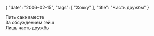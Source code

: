 {
   "date": "2006-02-15",
   "tags": [
      "Хокку"
   ],
   "title": "Часть дружбы"
}

Пить сакэ вместе  
За обсуждением гейш  
Лишь часть дружбы
